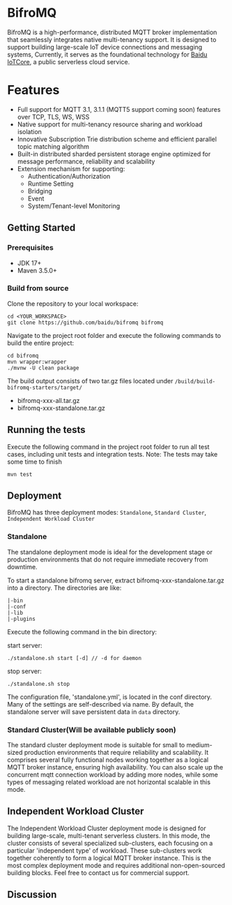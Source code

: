 # BifroMQ

BifroMQ is a high-performance, distributed MQTT broker implementation that seamlessly integrates native multi-tenancy
support. It is designed to support building large-scale IoT device connections and messaging systems, Currently, it
serves as the foundational technology for [Baidu IoTCore](https://cloud.baidu.com/product/iot.html), a public serverless
cloud service.

# Features

* Full support for MQTT 3.1, 3.1.1 (MQTT5 support coming soon) features over TCP, TLS, WS, WSS
* Native support for multi-tenancy resource sharing and workload isolation
* Innovative Subscription Trie distribution scheme and efficient parallel topic matching algorithm
* Built-in distributed sharded persistent storage engine optimized for message performance, reliability and scalability
* Extension mechanism for supporting:
    * Authentication/Authorization
    * Runtime Setting
    * Bridging
    * Event
    * System/Tenant-level Monitoring

## Getting Started

### Prerequisites

* JDK 17+
* Maven 3.5.0+

### Build from source

Clone the repository to your local workspace:

```
cd <YOUR_WORKSPACE>
git clone https://github.com/baidu/bifromq bifromq
```

Navigate to the project root folder and execute the following commands to build the entire project:

```
cd bifromq
mvn wrapper:wrapper
./mvnw -U clean package
```

The build output consists of two tar.gz files located under `/build/build-bifromq-starters/target/`

* bifromq-xxx-all.tar.gz
* bifromq-xxx-standalone.tar.gz

## Running the tests

Execute the following command in the project root folder to run all test cases, including unit tests and integration
tests.
Note: The tests may take some time to finish

```
mvn test
```

## Deployment

BifroMQ has three deployment modes: `Standalone`, `Standard Cluster`, `Independent Workload Cluster`

### Standalone

The standalone deployment mode is ideal for the development stage or production environments that do not require
immediate recovery from downtime.

To start a standalone bifromq server, extract bifromq-xxx-standalone.tar.gz into a directory. The directories
are like:

```
|-bin
|-conf
|-lib
|-plugins
```

Execute the following command in the bin directory:

start server:

```
./standalone.sh start [-d] // -d for daemon
```

stop server:

```
./standalone.sh stop
```

The configuration file, 'standalone.yml', is located in the conf directory. Many of the settings are self-described via
name. By default, the standalone server will save persistent data in `data` directory.

### Standard Cluster(Will be available publicly soon)

The standard cluster deployment mode is suitable for small to medium-sized production environments that require
reliability and scalability. It comprises several fully functional nodes working together as a logical MQTT broker
instance, ensuring high availability. You can also scale up the concurrent mqtt connection workload by adding more
nodes, while some types of messaging related workload are not horizontal scalable in this mode.

## Independent Workload Cluster

The Independent Workload Cluster deployment mode is designed for building large-scale, multi-tenant serverless clusters.
In this mode, the cluster consists of several specialized sub-clusters, each focusing on a particular 'independent type'
of workload. These sub-clusters work together coherently to form a logical MQTT broker instance. This is the most
complex deployment mode and requires additional non-open-sourced building blocks. Feel free to contact us for commercial
support.

## Discussion